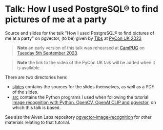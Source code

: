 # Talk: How I used PostgreSQL® to find pictures of me at a party

Source and slides for the talk "How I used PostgreSQL® to find pictures of me at a party"
on pgvector, (to be) given by [Tibs](https://aiven.io/tibs) at [PyCon UK
2023](https://2023.pyconuk.org/)

> **Note** an early version of this talk was rehearsed at [CamPUG](https://www.meetup.com/campug) on [Tuesday
 5th September 2023](https://www.meetup.com/campug/events/295523764/).

> **Note** the link to the video of the PyCon UK talk will be added when it is available.

There are two directories here:

* [slides](./slides) contains the sources for the slides themselves, as well
  as a PDF of the slides.
* [src](./src) contains the Python programs I used when following the
  tutorial [Image recognition with Python, OpenCV, OpenAI CLIP and
  pgvector](https://aiven.io/developer/find-faces-with-pgvector), on which
  this talk is based.

See also the Aiven Labs repository
[pgvector-image-recognition](https://github.com/Aiven-Labs/pgvector-image-recognition)
for other materials relating to that tutorial.
